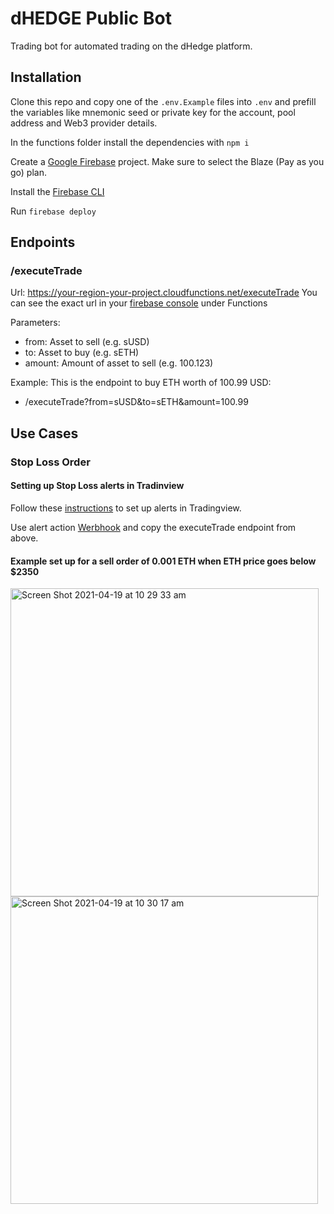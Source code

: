 # dHEDGE Public Bot

Trading bot for automated trading on the dHedge platform.

## Installation

Clone this repo and copy one of the `.env.Example` files into `.env` and prefill the variables like mnemonic seed or private key for the account, pool address and Web3 provider details.

In the functions folder install the dependencies with `npm i`

Create a [Google Firebase](https://firebase.google.com) project. Make sure to select the Blaze (Pay as you go) plan.

Install the [Firebase CLI](https://firebase.google.com/docs/cli)

Run `firebase deploy`

## Endpoints

### /executeTrade

Url: https://your-region-your-project.cloudfunctions.net/executeTrade
You can see the exact url in your [firebase console](https://console.firebase.google.com/) under Functions

Parameters:

- from: Asset to sell (e.g. sUSD)
- to: Asset to buy (e.g. sETH)
- amount: Amount of asset to sell (e.g. 100.123)

Example:
This is the endpoint to buy ETH worth of 100.99 USD:

- /executeTrade?from=sUSD&to=sETH&amount=100.99

## Use Cases

### Stop Loss Order

#### Setting up Stop Loss alerts in Tradinview

Follow these [instructions](https://www.tradingview.com/support/solutions/43000595315-how-to-set-up-alerts/) to set up alerts in Tradingview.

Use alert action [Werbhook](https://www.tradingview.com/support/solutions/43000529348-about-webhooks/) and copy the executeTrade endpoint from above.

#### Example set up for a sell order of 0.001 ETH when ETH price goes below $2350
<span>
<img width="493" alt="Screen Shot 2021-04-19 at 10 29 33 am" src="https://user-images.githubusercontent.com/1296709/115167566-7ed42580-a0fb-11eb-9647-f355d936be9b.png">
<img width="492" alt="Screen Shot 2021-04-19 at 10 30 17 am" src="https://user-images.githubusercontent.com/1296709/115167554-711ea000-a0fb-11eb-96f4-1880b65d45f0.png">
  </span>

